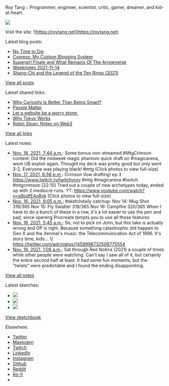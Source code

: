 Roy Tang :: Programmer, engineer, scientist, critic, gamer, dreamer, and kid-at-heart.

![](https://roytang.net/static/img/profile.jpg)

Visit the site: ![https://roytang.net](https://roytang.net)

Latest blog posts:

- [No Time to Die](https://roytang.net/2021/11/no-time-to-die/)
- [Cypress: My Custom Blogging System](https://roytang.net/2021/11/cypress/)
- [Supergirl Finale and What Remains Of The Arrowverse](https://roytang.net/2021/11/supergirl-finale-arrowverse/)
- [Weeknotes 2021-11-14](https://roytang.net/2021/11/weeknotes-11-14/)
- [Shang-Chi and the Legend of the Ten Rings (2021)](https://roytang.net/2021/11/shang-chi/)

[View all posts](https://roytang.net/blog)

Latest shared links:

- [Why Curiosity Is Better Than Being Smart?](https://roytang.net/2021/11/why-curiosity-is-better-than-being-smart/)
- [People Matter](https://roytang.net/2021/11/caaa3232e05b65b6eb2891e18bb5a127/)
- [Let a website be a worry stone.](https://roytang.net/2021/11/let-a-website-be-a-worry-stone/)
- [Why Tokyo Works](https://roytang.net/2021/11/why-tokyo-works/)
- [Robin Sloan: Notes on Web3](https://roytang.net/2021/11/10809c364f1dd42fcd491152765e682b/)

[View all links](https://roytang.net/links)

Latest notes:

- [Nov. 18, 2021, 7:44 a.m.](https://roytang.net/2021/11/1461118049990316036/): Some bonus non-streamed #MtgCrimson content: Did the midweek magic phantom quick draft on #magicarena, went UB exploit again. Thought my deck was pretty good but only went 3-2. Everyone was playing black! #mtg (Click photos to view full-size)
- [Nov. 17, 2021, 6:56 p.m.](https://roytang.net/2021/11/1460924682560024576/): Crimson Vow drafting! ep 3 https://www.twitch.tv/twitchyroy #mtg #magicarena #twitch #mtgcrimson [22:10] Tried out a couple of new archetypes today, ended up with 2 mediocre runs. YT: https://www.youtube.com/watch?v=q8odfE4oBvk (Click photos to view full-size)
- [Nov. 16, 2021, 9:05 p.m.](https://roytang.net/2021/11/da957d285167b4b00ea0bb7a9f2fb485/): #sketchdaily catchup: Nov 14: Mug Shot 318/365 Nov 15: Fly Swatter 319/365 Nov 16: Campfire 320/365 When I have to do a bunch of these in a row, it&#x27;s a lot easier to use the pen and pad, since opening Procreate tempts you to use all those features
- [Nov. 16, 2021, 5:45 a.m.](https://roytang.net/2021/11/1460363252236386305/): So, not to pick on John, but this take is actually wrong and OP is right. Because something catastrophic did happen to Gen X and the Xennial&#x27;s music: the Telecommunication Act of 1996. It&#x27;s story time, kids... 1/ https://twitter.com/adr/status/1459998732506775554
- [Nov. 16, 2021, 1:06 a.m.](https://roytang.net/2021/11/0e58384d44cdcdeb9242e84bf1bfc460/): Sat through Red Notice (2021) a couple of times while other people were watching. Can&#x27;t say I saw all of it, but certainly the entire second half at least. It had some fun moments, but the &quot;twists&quot; were predictable and I found the ending disappointing.

[View all notes](https://roytang.net/notes)

Latest sketches:


- ![](https://roytang.net/media/cache/4a/7d/4a7dcd5c49b70a225333b7f5ca2ce349.jpg)
- ![](https://roytang.net/media/cache/f7/c4/f7c4ab8cb00af81eed8dc6f4c05a0bd0.jpg)
- ![](https://roytang.net/media/cache/01/e1/01e19f1be5a41ea560f0f358f0de5c5e.jpg)

[View sketchbook](https://roytang.net/albums/sketchbook)


Elsewhere:

- [Twitter](https://twitter.com/roytang)
- [Mastodon](https://mastodon.technology/@roytang)
- [Twitch](https://twitch.tv/twitchyroy)
- [LinkedIn](https://www.linkedin.com/in/roytang)
- [Instagram](https://instagram.com/roytang0400)
- [Github](https://github.com/roytang)
- [Reddit](https://reddit.com/u/hungryroy)
- [Ko-fi](https://ko-fi.com/roytang)
- [](mailto:hello@roytang.net)